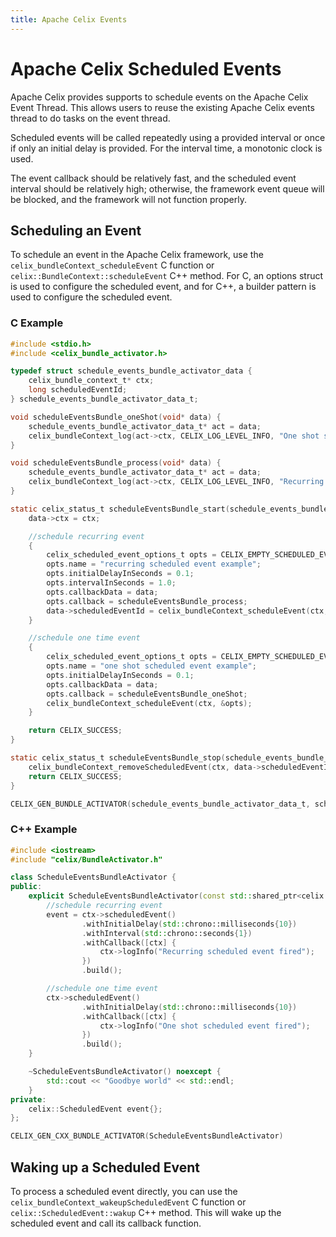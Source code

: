 ```yaml
---
title: Apache Celix Events
---
```


<!--
Licensed to the Apache Software Foundation (ASF) under one or more
contributor license agreements.  See the NOTICE file distributed with
this work for additional information regarding copyright ownership.
The ASF licenses this file to You under the Apache License, Version 2.0
(the "License"); you may not use this file except in compliance with
the License.  You may obtain a copy of the License at
   
    http://www.apache.org/licenses/LICENSE-2.0

Unless required by applicable law or agreed to in writing, software
distributed under the License is distributed on an "AS IS" BASIS,
WITHOUT WARRANTIES OR CONDITIONS OF ANY KIND, either express or implied.
See the License for the specific language governing permissions and
limitations under the License.
-->

# Apache Celix Scheduled Events

Apache Celix provides supports to schedule events on the Apache Celix Event Thread. This allows users to 
reuse the existing Apache Celix events thread to do tasks on the event thread.

Scheduled events will be called repeatedly using a provided interval or once if 
only an initial delay is provided. For the interval time, a monotonic clock is used.

The event callback should be relatively fast, and the scheduled event interval should be relatively high; otherwise, 
the framework event queue will be blocked, and the framework will not function properly.

## Scheduling an Event

To schedule an event in the Apache Celix framework, use the `celix_bundleContext_scheduleEvent` C function or 
`celix::BundleContext::scheduleEvent` C++ method. For C, an options struct is used to configure the scheduled event, 
and for C++, a builder pattern is used to configure the scheduled event.

### C Example

```c
#include <stdio.h>
#include <celix_bundle_activator.h>

typedef struct schedule_events_bundle_activator_data {
    celix_bundle_context_t* ctx;
    long scheduledEventId;
} schedule_events_bundle_activator_data_t;

void scheduleEventsBundle_oneShot(void* data) {
    schedule_events_bundle_activator_data_t* act = data;
    celix_bundleContext_log(act->ctx, CELIX_LOG_LEVEL_INFO, "One shot scheduled event fired");
}

void scheduleEventsBundle_process(void* data) {
    schedule_events_bundle_activator_data_t* act = data;
    celix_bundleContext_log(act->ctx, CELIX_LOG_LEVEL_INFO, "Recurring scheduled event fired");
}

static celix_status_t scheduleEventsBundle_start(schedule_events_bundle_activator_data_t *data, celix_bundle_context_t *ctx) {
    data->ctx = ctx;

    //schedule recurring event
    {
        celix_scheduled_event_options_t opts = CELIX_EMPTY_SCHEDULED_EVENT_OPTIONS;
        opts.name = "recurring scheduled event example";
        opts.initialDelayInSeconds = 0.1;
        opts.intervalInSeconds = 1.0;
        opts.callbackData = data;
        opts.callback = scheduleEventsBundle_process;
        data->scheduledEventId = celix_bundleContext_scheduleEvent(ctx, &opts);
    }

    //schedule one time event
    {
        celix_scheduled_event_options_t opts = CELIX_EMPTY_SCHEDULED_EVENT_OPTIONS;
        opts.name = "one shot scheduled event example";
        opts.initialDelayInSeconds = 0.1;
        opts.callbackData = data;
        opts.callback = scheduleEventsBundle_oneShot;
        celix_bundleContext_scheduleEvent(ctx, &opts);
    }

    return CELIX_SUCCESS;
}

static celix_status_t scheduleEventsBundle_stop(schedule_events_bundle_activator_data_t *data, celix_bundle_context_t *ctx) {
    celix_bundleContext_removeScheduledEvent(ctx, data->scheduledEventId);
    return CELIX_SUCCESS;
}

CELIX_GEN_BUNDLE_ACTIVATOR(schedule_events_bundle_activator_data_t, scheduleEventsBundle_start, scheduleEventsBundle_stop)
```

### C++ Example

```cpp
#include <iostream>
#include "celix/BundleActivator.h"

class ScheduleEventsBundleActivator {
public:
    explicit ScheduleEventsBundleActivator(const std::shared_ptr<celix::BundleContext>& ctx) {
        //schedule recurring event
        event = ctx->scheduledEvent()
                .withInitialDelay(std::chrono::milliseconds{10})
                .withInterval(std::chrono::seconds{1})
                .withCallback([ctx] {
                    ctx->logInfo("Recurring scheduled event fired");
                })
                .build();

        //schedule one time event
        ctx->scheduledEvent()
                .withInitialDelay(std::chrono::milliseconds{10})
                .withCallback([ctx] {
                    ctx->logInfo("One shot scheduled event fired");
                })
                .build();
    }

    ~ScheduleEventsBundleActivator() noexcept {
        std::cout << "Goodbye world" << std::endl;
    }
private:
    celix::ScheduledEvent event{};
};

CELIX_GEN_CXX_BUNDLE_ACTIVATOR(ScheduleEventsBundleActivator)
```

## Waking up a Scheduled Event

To process a scheduled event directly, you can use the `celix_bundleContext_wakeupScheduledEvent` C function or 
`celix::ScheduledEvent::wakup` C++ method. This will wake up the scheduled event and call its callback function.
